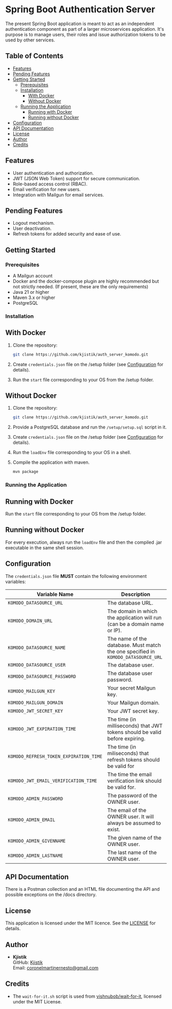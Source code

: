 # Spring Boot Authentication Server

The present Spring Boot application is meant to act as an independent authentication component as part of a larger microservices application. It's purpose is to manage users, their roles and issue authorization tokens to be used by other services. 

## Table of Contents
- [Features](#features)
- [Pending Features](#pending-features)
- [Getting Started](#getting-started)
  - [Prerequisites](#prerequisites)
  - [Installation](#installation)
    - [With Docker](#with-docker)
    - [Without Docker](#without-docker)
  - [Running the Application](#running-the-application)
    - [Running with Docker](#running-with-docker)
    - [Running without Docker](#running-without-docker)
- [Configuration](#configuration)
- [API Documentation](#api-documentation)
- [License](#license)
- [Author](#author)
- [Credits](#credits)

## Features
- User authentication and authorization.
- JWT (JSON Web Token) support for secure communication.
- Role-based access control (RBAC).
- Email verification for new users.
- Integration with Mailgun for email services.

## Pending Features

- Logout mechanism.
- User deactivation.
- Refresh tokens for added security and ease of use.

## Getting Started

### Prerequisites
- A Mailgun account 
- Docker and the docker-compose plugin are highly recommended but not strictly needed. (If present, these are the only requirements)
- Java 21 or higher
- Maven 3.x or higher
- PostgreSQL

### Installation 

## With Docker

1. Clone the repository:
   ```bash
   git clone https://github.com/kjistik/auth_server_komodo.git
    ```

2. Create `credentials.json` file on the /setup folder (see [Configuration](#configuration) for details).

4. Run the `start` file corresponding to your OS from the /setup folder.

## Without Docker
1. Clone the repository:
   ```bash
   git clone https://github.com/kjistik/auth_server_komodo.git
    ```

2. Provide a PostgreSQL database and run the `/setup/setup.sql` script in it.

3. Create `credentials.json` file on the /setup folder (see [Configuration](#configuration) for details).

4. Run the `loadEnv` file corresponding to your OS in a shell.

5. Compile the application with maven.
   ```bash
   mvn package
    ```
### Running the Application

## Running with Docker

Run the `start` file corresponding to your OS from the /setup folder.

## Running without Docker
 For every execution, always run the `loadEnv` file and then the compiled .jar executable in the same shell  session. 

## Configuration

  The `credentials.json` file **MUST** contain the following environment variables:

  | Variable Name                     | Description                                                                 |
  |-----------------------------------|-----------------------------------------------------------------------------|
  | `KOMODO_DATASOURCE_URL`           | The database URL.                                                          |
  | `KOMODO_DOMAIN_URL`               | The domain in which the application will run (can be a domain name or IP). |
  | `KOMODO_DATASOURCE_NAME`          | The name of the database. Must match the one specified in `KOMODO_DATASOURCE_URL`  |
  | `KOMODO_DATASOURCE_USER`          | The database user.                                                         |
  | `KOMODO_DATASOURCE_PASSWORD`      | The database user password.                                                |
  | `KOMODO_MAILGUN_KEY`              | Your secret Mailgun key.                                                   |
  | `KOMODO_MAILGUN_DOMAIN`           | Your Mailgun domain.                                                       |
  | `KOMODO_JWT_SECRET_KEY`           | Your JWT secret key.                                                       |
  | `KOMODO_JWT_EXPIRATION_TIME`      | The time (in milliseconds) that JWT tokens should be valid before expiring.|
  | `KOMODO_REFRESH_TOKEN_EXPIRATION_TIME`| The time (in miliseconds) that refresh tokens should be valid for      |
  | `KOMODO_JWT_EMAIL_VERIFICATION_TIME` | The time the email verification link should be valid for.               |
  | `KOMODO_ADMIN_PASSWORD`           | The password of the OWNER user.                                            |
  | `KOMODO_ADMIN_EMAIL`              | The email of the OWNER user. It will always be assumed to exist.           |
  | `KOMODO_ADMIN_GIVENNAME`          | The given name of the OWNER user.                                          |
  | `KOMODO_ADMIN_LASTNAME`           | The last name of the OWNER user.                                           |

## API Documentation
  
  There is a Postman collection and an HTML file documenting the API and possible exceptions on the /docs directory.

## License

  This application is licensed under the MIT licence. See the [LICENSE](LICENSE) for details.

## Author
- **Kjistik**  
  GitHub: [Kjistik](https://github.com/kjistik)  
  Email: [coronelmartinernesto@gmail.com](mailto:coronelmartinernesto@gmail.com)

## Credits
- The `wait-for-it.sh` script is used from [vishnubob/wait-for-it](https://github.com/vishnubob/wait-for-it), licensed under the MIT License.